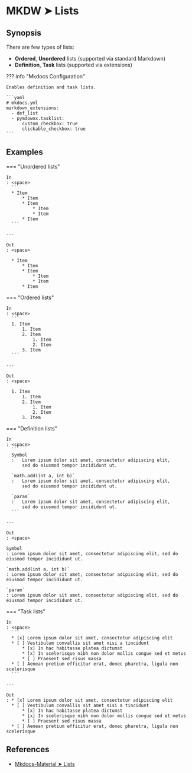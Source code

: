 # MKDW ➤ Lists

## Synopsis

There are few types of lists:

- **Ordered**, **Unordered** lists (supported via standard Markdown)
- **Definition**, **Task** lists (supported via extensions)

??? info "Mkdocs Configuration"

    Enables definition and task lists.

    ```yaml
    # mkdocs.yml
    markdown_extensions:
      - def_list
      - pymdownx.tasklist:
          custom_checkbox: true
          clickable_checkbox: true
    ```

## Examples

=== "Unordered lists"

    In
    : <space>
      ```
      * Item
          * Item
          * Item
              * Item
              * Item
          * Item
      ```

    ---

    Out
    : <space>

      * Item
          * Item
          * Item
              * Item
              * Item
          * Item

=== "Ordered lists"

    In
    : <space>
      ```
      1. Item
          1. Item
          2. Item
              1. Item
              2. Item
          3. Item
      ```

    ---

    Out
    : <space>

      1. Item
          1. Item
          2. Item
              1. Item
              2. Item
          3. Item

=== "Definition lists"

    In
    : <space>
      ```
      Symbol
      :   Lorem ipsum dolor sit amet, consectetur adipiscing elit,
          sed do eiusmod tempor incididunt ut.

      `math.add(int a, int b)`
      :   Lorem ipsum dolor sit amet, consectetur adipiscing elit,
          sed do eiusmod tempor incididunt ut.

      `param`
      :   Lorem ipsum dolor sit amet, consectetur adipiscing elit,
          sed do eiusmod tempor incididunt ut.
      ```

    ---

    Out
    : <space>

    Symbol
    : Lorem ipsum dolor sit amet, consectetur adipiscing elit, sed do eiusmod tempor incididunt ut.

    `math.add(int a, int b)`
    : Lorem ipsum dolor sit amet, consectetur adipiscing elit, sed do eiusmod tempor incididunt ut.

    `param`
    : Lorem ipsum dolor sit amet, consectetur adipiscing elit, sed do eiusmod tempor incididunt ut.

=== "Task lists"

    In
    : <space>
      ```
      * [x] Lorem ipsum dolor sit amet, consectetur adipiscing elit
      * [ ] Vestibulum convallis sit amet nisi a tincidunt
          * [x] In hac habitasse platea dictumst
          * [x] In scelerisque nibh non dolor mollis congue sed et metus
          * [ ] Praesent sed risus massa
      * [ ] Aenean pretium efficitur erat, donec pharetra, ligula non scelerisque
      ```

    ---

    Out
    : * [x] Lorem ipsum dolor sit amet, consectetur adipiscing elit
      * [ ] Vestibulum convallis sit amet nisi a tincidunt
          * [x] In hac habitasse platea dictumst
          * [x] In scelerisque nibh non dolor mollis congue sed et metus
          * [ ] Praesent sed risus massa
      * [ ] Aenean pretium efficitur erat, donec pharetra, ligula non scelerisque

## References

- [Mkdocs-Material ➤ Lists](https://squidfunk.github.io/mkdocs-material-insiders/reference/lists/)
